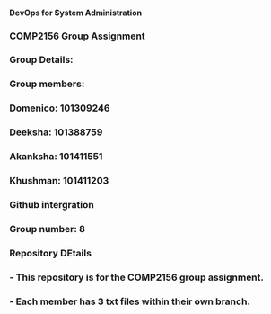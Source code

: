 #### DevOps for System Administration ####
### COMP2156 Group Assignment ###
### Group Details: ### 
### Group members:
### Domenico: 101309246
### Deeksha: 101388759
### Akanksha: 101411551
### Khushman: 101411203
### Github intergration
### Group number: 8
### Repository DEtails 
### - This repository is for the COMP2156 group assignment.
### - Each member has 3 txt files within their own branch.


